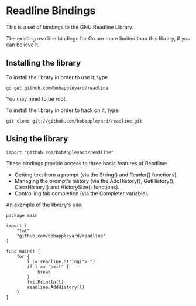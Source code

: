 Readline Bindings
=================

This is a set of bindings to the GNU Readline Library.

The existing readline bindings for Go are more limited than this library, if
you can believe it.

Installing the library
----------------------

To install the library in order to use it, type

	go get github.com/bobappleyard/readline

You may need to be root.

To install the library in order to hack on it, type

	git clone git://github.com/bobappleyard/readline.git

Using the library
-----------------

	import "github.com/bobappleyard/readline"

These bindings provide access to three basic features of Readline:

- Getting text from a prompt (via the String() and Reader() functions).
- Managing the prompt's history (via the AddHistory(), GetHistory(), 
  ClearHistory() and HistorySize() functions).
- Controlling tab completion (via the Completer variable).

An example of the library's use:

	package main

	import (
		"fmt"
		"github.com/bobappleyard/readline"
	)

	func main() {
		for {
			l := readline.String("> ")
			if l == "exit" {
				break
			}
			fmt.Println(l)
			readline.AddHistory(l)
		}
	}


